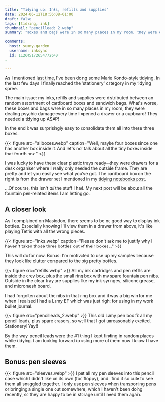 ```yaml
---
title: "Tidying up: Inks, refills and supplies"
date: 2024-06-12T18:56:08+01:00
draft: false 
tags: [tidying, ink]
thumbnail: "pencilleads_2.webp"
summary: "Boxes and bags were in so many places in my room, they were dealing psychic damage every time I opened a drawer or a cupboard! They needed a tidying up ASAP!"

comments:
  host: sunny.garden
  username: inksync
  id: 112605172654772640
-

---
```


As I mentioned [last time](/blog/tidying-notebooks), I've been doing some Marie Kondo-style tidying. In the last few days I finally reached the 'stationery' category in my tidying spree. 

The main issue: my inks, refills and supplies were distributed between an random assortment of cardboard boxes and sandwich bags. What's worse, these boxes and bags were in so many places in my room, they were dealing psychic damage every time I opened a drawer or a cupboard! They needed a tidying up ASAP! 

In the end it was surprisingly easy to consolidate them all into these three boxes.

{{< figure src="allboxes.webp" caption="Well, maybe four boxes since one has another box inside it. And let's not talk about all the tiny boxes inside that fourth box." >}}

I was lucky to have these clear plastic trays ready--they were drawers for a desk organiser where I really only needed the outside frame. They are pretty and let you easily see what you've got. The cardboard box on the right is from the drawer set I mentioned in my [tidying notebooks post](/blog/tidying-notebooks).

...Of course, this isn't _all_ the stuff I had. My next post will be about all the fountain pen-related items I am letting go.

## A closer look

As I complained on Mastodon, there seems to be no good way to display ink bottles. Especially knowing I'll view them in a drawer from above, it's like playing Tetris with all the wrong pieces. 

{{< figure src="inks.webp" caption="Please don't ask me to justify why I haven't taken those three bottles out of their boxes..." >}}

This will do for now. Bonus: I'm motivated to use up my samples because they look like clutter compared to the big pretty bottles.


{{< figure src="refills.webp" >}}
All my ink cartridges and pen refills are inside the grey box, plus the small ring box with my spare fountain pen nibs. Outside in the clear tray are supplies like my ink syringes, silicone grease, and micromesh board.

I had forgotten about the nibs in that ring box and it was a big win for me when I realised I had a Lamy EF which was just right for using in my work bullet journal.

{{< figure src="pencilleads_2.webp" >}}
This old Lamy pen box fit all my pencil leads, plus spare erasers, so well that I got unreasonably excited. Stationery! Yay!! 

By the way, pencil leads were the #1 thing I kept finding in random places while tidying. I am looking forward to using more of them now I know I have them.

## Bonus: pen sleeves

{{< figure src="sleeves.webp" >}}
I put all my pen sleeves into this pencil case which I didn't like on its own (too floppy), and I find it so cute to see them all snuggled together. I only use pen sleeves when transporting pens or bringing a single one out somewhere, which I haven't been doing recently, so they are happy to be in storage until I need them again.













